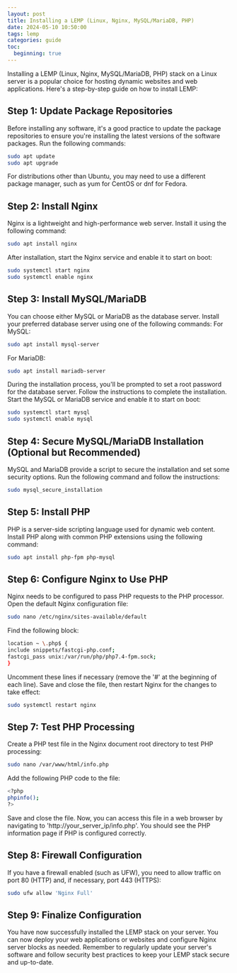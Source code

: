 ```yaml
---
layout: post
title: Installing a LEMP (Linux, Nginx, MySQL/MariaDB, PHP)
date: 2024-05-10 10:50:00
tags: lemp
categories: guide
toc:
  beginning: true
---
```


Installing a LEMP (Linux, Nginx, MySQL/MariaDB, PHP) stack on a Linux server is a popular choice for hosting dynamic websites and web applications. Here's a step-by-step guide on how to install LEMP:

## Step 1: Update Package Repositories
Before installing any software, it's a good practice to update the package repositories to ensure you're installing the latest versions of the software packages. Run the following commands:

```bash
sudo apt update
sudo apt upgrade
```

For distributions other than Ubuntu, you may need to use a different package manager, such as yum for CentOS or dnf for Fedora.

## Step 2: Install Nginx
Nginx is a lightweight and high-performance web server. Install it using the following command:

```bash
sudo apt install nginx
```

After installation, start the Nginx service and enable it to start on boot:

```bash
sudo systemctl start nginx
sudo systemctl enable nginx
```

## Step 3: Install MySQL/MariaDB
You can choose either MySQL or MariaDB as the database server. Install your preferred database server using one of the following commands:
For MySQL:

```bash
sudo apt install mysql-server
```

For MariaDB:

```bash
sudo apt install mariadb-server
```

During the installation process, you'll be prompted to set a root password for the database server. Follow the instructions to complete the installation.
Start the MySQL or MariaDB service and enable it to start on boot:

```bash
sudo systemctl start mysql
sudo systemctl enable mysql
```

## Step 4: Secure MySQL/MariaDB Installation (Optional but Recommended)
MySQL and MariaDB provide a script to secure the installation and set some security options. Run the following command and follow the instructions:

```bash
sudo mysql_secure_installation
```

## Step 5: Install PHP
PHP is a server-side scripting language used for dynamic web content. Install PHP along with common PHP extensions using the following command:

```bash
sudo apt install php-fpm php-mysql
```

## Step 6: Configure Nginx to Use PHP
Nginx needs to be configured to pass PHP requests to the PHP processor. Open the default Nginx configuration file:

```bash
sudo nano /etc/nginx/sites-available/default
```

Find the following block:

```bash
location ~ \.php$ {
include snippets/fastcgi-php.conf;
fastcgi_pass unix:/var/run/php/php7.4-fpm.sock;
}
```

Uncomment these lines if necessary (remove the '#' at the beginning of each line).
Save and close the file, then restart Nginx for the changes to take effect:

```bash
sudo systemctl restart nginx
```

## Step 7: Test PHP Processing
Create a PHP test file in the Nginx document root directory to test PHP processing:

```bash
sudo nano /var/www/html/info.php
```

Add the following PHP code to the file:

```bash
<?php
phpinfo();
?>
```

Save and close the file. Now, you can access this file in a web browser by navigating to 'http://your_server_ip/info.php'. You should see the PHP information page if PHP is configured correctly.

## Step 8: Firewall Configuration
If you have a firewall enabled (such as UFW), you need to allow traffic on port 80 (HTTP) and, if necessary, port 443 (HTTPS):

```bash
sudo ufw allow 'Nginx Full'
```

## Step 9: Finalize Configuration
You have now successfully installed the LEMP stack on your server. You can now deploy your web applications or websites and configure Nginx server blocks as needed.
Remember to regularly update your server's software and follow security best practices to keep your LEMP stack secure and up-to-date.
